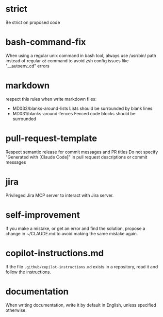 # strict
Be strict on proposed code

# bash-command-fix
When using a regular unix command in bash tool, always use /usr/bin/ path instead of regular `cd` command to avoid zsh config issues like "__autoenv_cd" errors

# markdown
respect this rules when write markdown files:
* MD032/blanks-around-lists Lists should be surrounded by blank lines
* MD031/blanks-around-fences Fenced code blocks should be surrounded

# pull-request-template
Respect semantic release for commit messages and PR titles
Do not specify "Generated with [Claude Code]" in pull request descriptions or commit messages

# jira
Privileged Jira MCP server to interact with Jira server.

# self-improvement
If you make a mistake, or get an error and find the solution, propose a change in ~/CLAUDE.md to avoid making the same mistake again.

# copilot-instructions.md
If the file `.github/copilot-instructions.md` exists in a repository, read it and follow the instructions.

# documentation
When writing documentation, write it by default in English, unless specified otherwise.
